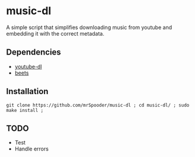 # music-dl

A simple script that simplifies downloading music from youtube and embedding it with the correct metadata.

## Dependencies

- [youtube-dl](https://youtube-dl.org/)
- [beets](https://beets.io/)

## Installation

`git clone https://github.com/mrSpooder/music-dl ;
cd music-dl/ ;
sudo make install ;`

## TODO

- Test
- Handle errors
